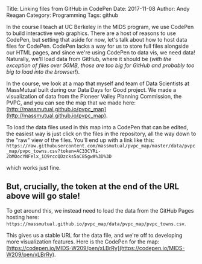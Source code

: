 Title: Linking files from GitHub in CodePen
Date: 2017-11-08
Author: Andy Reagan
Category: Programming
Tags: github

In the course I teach at UC Berkeley in the MIDS program, we use CodePen to build interactive web graphics.
There are a host of reasons to use CodePen, but setting that aside for now, let's talk about how to host data files for CodePen.
CodePen lacks a way for us to store full files alongside our HTML pages, and since we're using CodePen to data vis, we need data!
Naturally, we'll load data from GitHub, where it should be (*with the exception of files over 50MB, those are too big for GitHub and probably too big to load into the browser!*).

In the course, we look at a map that myself and team of Data Scientists at MassMutual built during our Data Days for Good project.
We made a visualization of data from the Pioneer Valley Planning Commission, the PVPC, and you can see the map that we made here: [http://massmutual.github.io/pvpc_map](http://massmutual.github.io/pvpc_map).

To load the data files used in this map into a CodePen that can be edited, the easiest way is just click on the files in the repository, all the way down to the "raw" view of the files.
You'll end up with a link like this:
`https://raw.githubusercontent.com/massmutual/pvpc_map/master/data/pvpc_map/pvpc_towns.csv?token=AC33CYRi-2bMOocYNFelx_iQ9rccQDzcks5aC85gwA%3D%3D`

which works just fine.

## But, crucially, the token at the end of the URL above will go stale!

To get around this, we instead need to load the data from the GitHub Pages hosting here: `https://massmutual.github.io/pvpc_map/data/pvpc_map/pvpc_towns.csv`.

This gives us a stable URL for the data file, and we're off to developing more visualization features.
Here is the CodePen for the map:
[https://codepen.io/MIDS-W209/pen/xLBrRy](https://codepen.io/MIDS-W209/pen/xLBrRy).
